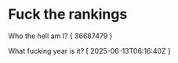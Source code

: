# Fuck the rankings

Who the hell am I?
{ 36687479 }

What fucking year is it?
[ 2025-06-13T06:16:40Z ]
